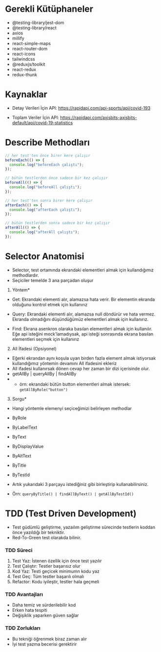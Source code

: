 # Gerekli Kütüphaneler

- @testing-library/jest-dom
- @testing-library/react
- axios
- millify
- react-simple-maps
- react-router-dom
- react-icons
- tailwindcss
- @reduxjs/toolkit
- react-redux
- redux-thunk

# Kaynaklar

- Detay Verileri İçin API:
  https://rapidapi.com/api-sports/api/covid-193

- Toplam Veriler İçin API:
  https://rapidapi.com/axisbits-axisbits-default/api/covid-19-statistics

# Describe Methodları

```jsx
// her test'ten önce birer kere çalışır
beforeEach(() => {
  console.log("beforeEach çalıştı");
});

// bütün testlerden önce sadece bir kez çalışır
beforeAll(() => {
  console.log("beforeAll çalıştı");
});

// her test'ten sonra birer kere çalışır
afterEach(() => {
  console.log("afterEach çalıştı");
});

// bütün testlerden sonra sadece bir kez çalışır
afterAll(() => {
  console.log("afterAll çalıştı");
});
```

# Selector Anatomisi

- Selector, test ortamında ekrandaki elementleri almak için kullandığımız methodlardır.
- Seçiciler temelde 3 ana parçadan oluşur

1. Yöntem\*

- Get: Ekrandaki elementi alır, alamazsa hata verir.
  Bir elementin ekranda olduğunu kontrol etmek için kullanırız

- Query: Ekrandaki elementi alır, alamazsa null döndürür ve hata vermez.
  Ekranda olmadığını düşündüğümüz elementleri almak için kullanırız.

- Find: Ekrana asenkron olaraka basılan elementleri almak için kullanılır.
  Eğe api isteğini mock'lamadıysak, api isteği sonrasında ekrana basılan elementleri seçmek için kullanırız

2. All İfadesi (Opsiyonel)

- Eğerki ekrandan aynı koşula uyan birden fazla element almak istiyorsak kullandığımız yöntemin devamını All ifadesini ekleriz
- All ifadesi kullanırsak dönen cevap her zaman bir dizi içerisinde olur.
- getAllBy | queryAllBy | findAllBy
- - örn: ekrandaki bütün button elementleri almak istersek: `getAllByRole("button")`

3. Sorgu\*

- Hangi yöntemle elemenyi seçiceğimizi belirleyen methodlar
- ByRole
- ByLabelText
- ByText
- ByDisplayValue
- ByAltText
- ByTitle
- ByTestId

- Artık yukarıdaki 3 parçayu istediğiniz gibi birleştirip kullanabilirsiniz.
- Örn: `queryByTitle() | findAllByText() | getAllByTestId()`

# TDD (Test Driven Development)

- Test güdümlü geliştirme, yazaılım geliştirme sürecinde testlerin koddan önce yazıldığı bir tekniktir.
- Red-To-Green test olarakda bilinir.

### TDD Süreci

1. Test Yaz: İstenen özellik için önce test yazılır
2. Test Çalıştır: Testler başarısız olur
3. Kod Yaz: Testi geçicek minimumn kodu yaz
4. Test Geç: Tüm testler başarılı olmalı
5. Refactor: Kodu iyileştir, testler hala geçmeli

### TDD Avantajları

- Daha temiz ve sürderilebilir kod
- Erken hata tespiti
- Değişiklik yaparken güven sağlar

### TDD Zorlukları

- Bu tekniği öğrenmek biraz zaman alır
- İyi test yazma becerisi gerektirir
